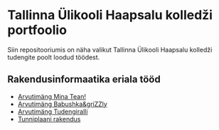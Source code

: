 # Tallinna Ülikooli Haapsalu kolledži portfoolio

Siin repositooriumis on näha valikut Tallinna Ülikooli Haapsalu kolledži tudengite poolt loodud töödest.

## Rakendusinformaatika eriala tööd

- [Arvutimäng Mina Tean!](https://github.com/TLUHK-Portfolio/Mina-Tean)
- [Arvutimäng Babushka&griZZly](https://github.com/TLUHK-Portfolio/Babushka-and-griZZly)
- [Arvutimäng Tudengiralli](https://github.com/TLUHK-Portfolio/Tudengiralli)
- [Tunniplaani rakendus](https://github.com/TLUHK-Portfolio/HK-Tunniplaan)

